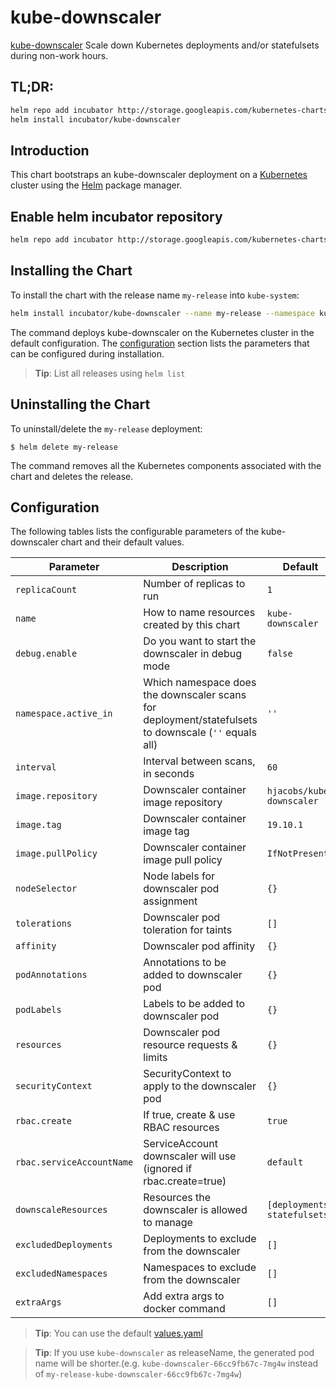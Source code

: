 # kube-downscaler

[kube-downscaler](https://github.com/hjacobs/kube-downscaler) Scale down Kubernetes deployments and/or statefulsets during non-work hours.

## TL;DR:
```bash
helm repo add incubator http://storage.googleapis.com/kubernetes-charts-incubator
helm install incubator/kube-downscaler
```

## Introduction

This chart bootstraps an kube-downscaler deployment on a [Kubernetes](http://kubernetes.io) cluster using the [Helm](https://helm.sh) package manager.

## Enable helm incubator repository
```bash
helm repo add incubator http://storage.googleapis.com/kubernetes-charts-incubator
```

## Installing the Chart
To install the chart with the release name `my-release` into `kube-system`:

```bash
helm install incubator/kube-downscaler --name my-release --namespace kube-system
```

The command deploys kube-downscaler on the Kubernetes cluster in the default configuration. The [configuration](#configuration) section lists the parameters that can be configured during installation.

> **Tip**: List all releases using `helm list`

## Uninstalling the Chart

To uninstall/delete the `my-release` deployment:

```console
$ helm delete my-release
```

The command removes all the Kubernetes components associated with the chart and deletes the release.

## Configuration

The following tables lists the configurable parameters of the kube-downscaler chart and their default values.

| Parameter               | Description                                                                                          | Default                                 |
| ----------------------- | ---------------------------------------------------------------------------------------------------- | --------------------------------------- |
| `replicaCount`            | Number of replicas to run                                                                            | `1`                                       |
| `name`                    | How to name resources created by this chart                                                          | `kube-downscaler`                         |
| `debug.enable`            | Do you want to start the downscaler in debug mode                                                    | `false`                                   |
| `namespace.active_in`     | Which namespace does the downscaler scans for deployment/statefulsets to downscale (`''` equals all)   | `''`                                      |
| `interval`                | Interval between scans, in seconds                                                                   | `60`                                      |
| `image.repository`        | Downscaler container image repository                                                                | `hjacobs/kube-downscaler`                 |
| `image.tag`               | Downscaler container image tag                                                                       | `19.10.1`                                 |
| `image.pullPolicy`        | Downscaler container image pull policy                                                               | `IfNotPresent`                            |
| `nodeSelector`            | Node labels for downscaler pod assignment                                                            | `{}`                                      |
| `tolerations`             | Downscaler pod toleration for taints                                                                 | `[]`                                      |
| `affinity`                | Downscaler pod affinity                                                                              | `{}`                                      |
| `podAnnotations`          | Annotations to be added to downscaler pod                                                            | `{}`                                      |
| `podLabels`               | Labels to be added to downscaler pod                                                                 | `{}`                                      |
| `resources`               | Downscaler pod resource requests & limits                                                            | `{}`                                      |
| `securityContext`         | SecurityContext to apply to the downscaler pod                                                       | `{}`                                      |
| `rbac.create`             | If true, create & use RBAC resources                                                                 | `true`                                    |
| `rbac.serviceAccountName` | ServiceAccount downscaler will use (ignored if rbac.create=true)                                     | `default`                                 |
| `downscaleResources`      | Resources the downscaler is allowed to manage                                                        | `[deployments, statefulsets]`             |
| `excludedDeployments`     | Deployments to exclude from the downscaler                                                           | `[]`                                      |
| `excludedNamespaces`      | Namespaces to exclude from the downscaler                                                            | `[]`                                      |
| `extraArgs`               | Add extra args to docker command                                                                     | `[]`                                      |

> **Tip**: You can use the default [values.yaml](values.yaml)

> **Tip**: If you use `kube-downscaler` as releaseName, the generated pod name will be shorter.(e.g. `kube-downscaler-66cc9fb67c-7mg4w` instead of `my-release-kube-downscaler-66cc9fb67c-7mg4w`)
